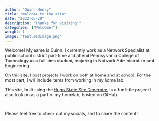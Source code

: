 ```yaml
---
author: "Quinn Henry"
title: "Welcome to the site"
date: "2022-03-20"
description: "Thanks for visiting!"
categories: ["Welcome!"]
weight: 1
image: "featuredImage.png"
---
```


Welcome! My name is Quinn. I currently work as a Network Specialist at public school district part-time and attend Pennsylvania College of Technology as a full-time student, majoring in Network Administration and Engineering.

On this site, I post projects I work on both at home and at school. For the most part, I will include items from working in my home lab.

This site, built using the [Hugo Static Site Generator](https://gohugo.io), is a fun little project I also took on as a part of my homelab, hosted on GitHub.

&nbsp;

Please feel free to check out my socials, and to share the content!